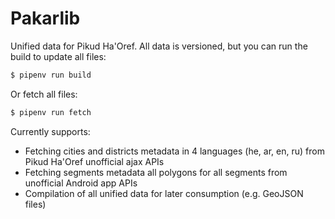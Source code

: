 # Pakarlib

Unified data for Pikud Ha'Oref. All data is versioned, but you can run the build to update all files:

```bash
$ pipenv run build
```

Or fetch all files:

```bash
$ pipenv run fetch
```

Currently supports:

- Fetching cities and districts metadata in 4 languages (he, ar, en, ru) from Pikud Ha'Oref unofficial ajax APIs
- Fetching segments metadata all polygons for all segments from unofficial Android app APIs
- Compilation of all unified data for later consumption (e.g. GeoJSON files)

